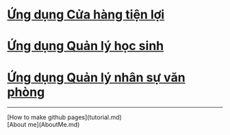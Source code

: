 # [Ứng dụng Cửa hàng tiện lợi](GroceryStore.md)
# [Ứng dụng Quản lý học sinh]()
# [Ứng dụng Quản lý nhân sự văn phòng]()
<hr>
[How to make github pages](tutorial.md)
<br> 
[About me](AboutMe.md)
